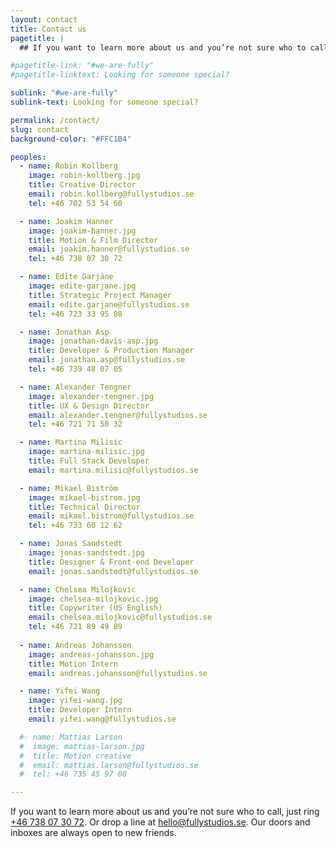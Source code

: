 ```yaml
---
layout: contact
title: Contact us
pagetitle: |
  ## If you want to learn more about us and you’re not sure who to call, just ring [+46 738 07 30 72](tel:+46738073072). Or drop a line at [hello@&shy;fullystudios.se](mailto:hello@fullystudios.se). Our doors and inboxes are always open to new friends.  

#pagetitle-link: "#we-are-fully"
#pagetitle-linktext: Looking for someone special?

sublink: "#we-are-fully"
sublink-text: Looking for someone special?

permalink: /contact/
slug: contact
background-color: "#FFC1B4"

peoples:
  - name: Robin Kollberg
    image: robin-kollberg.jpg
    title: Creative Director
    email: robin.kollberg@fullystudios.se
    tel: +46 702 53 54 60

  - name: Joakim Hanner
    image: joakim-hanner.jpg
    title: Motion & Film Director
    email: joakim.hanner@fullystudios.se
    tel: +46 738 07 30 72

  - name: Edīte Garjāne
    image: edite-garjane.jpg
    title: Strategic Project Manager
    email: edite.garjane@fullystudios.se
    tel: +46 723 33 95 08

  - name: Jonathan Asp
    image: jonathan-davis-asp.jpg
    title: Developer & Production Manager
    email: jonathan.asp@fullystudios.se
    tel: +46 739 48 07 05 

  - name: Alexander Tengner
    image: alexander-tengner.jpg
    title: UX & Design Director
    email: alexander.tengner@fullystudios.se
    tel: +46 721 71 50 32

  - name: Martina Milisic
    image: martina-milisic.jpg
    title: Full Stack Developer
    email: martina.milisic@fullystudios.se

  - name: Mikael Biström
    image: mikael-bistrom.jpg
    title: Technical Director
    email: mikael.bistrom@fullystudios.se
    tel: +46 733 60 12 62

  - name: Jonas Sandstedt
    image: jonas-sandstedt.jpg
    title: Designer & Front-end Developer
    email: jonas.sandstedt@fullystudios.se

  - name: Chelsea Milojkovic
    image: chelsea-milojkovic.jpg
    title: Copywriter (US English)
    email: chelsea.milojkovic@fullystudios.se
    tel: +46 721 89 49 89
  
  - name: Andreas Johansson
    image: andreas-johansson.jpg
    title: Motion Intern
    email: andreas.johansson@fullystudios.se

  - name: Yifei Wang
    image: yifei-wang.jpg
    title: Developer Intern
    email: yifei.wang@fullystudios.se

  #- name: Mattias Larson
  #  image: mattias-larson.jpg
  #  title: Motion creative
  #  email: mattias.larson@fullystudios.se
  #  tel: +46 735 45 97 08

---
```


If you want to learn more about us and you’re not sure who to call, just ring [+46 738 07 30 72](tel:+46738073072). Or drop a line at [hello@fullystudios.se](mailto:hello@fullystudios.se). Our doors and inboxes are always open to new friends. 
